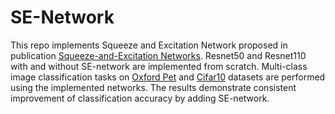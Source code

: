 # SE-Network

This repo implements Squeeze and Excitation Network proposed in publication [Squeeze-and-Excitation Networks](https://arxiv.org/abs/1709.01507). Resnet50 and Resnet110 with and without SE-network are implemented from scratch. Multi-class image classification tasks on [Oxford Pet](https://www.robots.ox.ac.uk/~vgg/data/pets/) and [Cifar10](https://www.cs.toronto.edu/~kriz/cifar.html) datasets are performed using the implemented networks. The results demonstrate consistent improvement of classification accuracy by adding SE-network.
